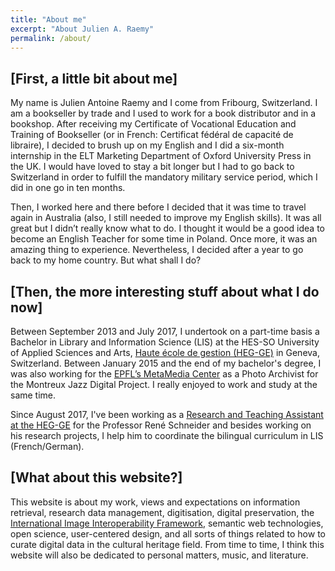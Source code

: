 ```yaml
---
title: "About me"
excerpt: "About Julien A. Raemy"
permalink: /about/
---
```


## [First, a little bit about me]

My name is Julien Antoine Raemy and I come from Fribourg, Switzerland. I am a bookseller by trade and I used to work for a book distributor and in a bookshop. After receiving my Certificate of Vocational Education and Training of Bookseller (or in French: Certificat fédéral de capacité de libraire), I decided to brush up on my English and I did a six-month internship in the ELT Marketing Department of Oxford University Press in the UK. I would have loved to stay a bit longer but I had to go back to Switzerland in order to fulfill the mandatory military service period, which I did in one go in ten months.

Then, I worked here and there before I decided that it was time to travel again in Australia (also, I still needed to improve my English skills). It was all great but I didn’t really know what to do. I thought it would be a good idea to become an English Teacher for some time in Poland. Once more, it was an amazing thing to experience. Nevertheless, I decided after a year to go back to my home country. But what shall I do?

## [Then, the more interesting stuff about what I do now]

Between September 2013 and July 2017, I undertook on a part-time basis a Bachelor in Library and Information Science (LIS) at the HES-SO University of Applied Sciences and Arts, [Haute école de gestion (HEG-GE)][heg] in Geneva, Switzerland. Between January 2015 and the end of my bachelor's degree, I was also  working for the [EPFL’s MetaMedia Center][metamedia] as a Photo Archivist for the Montreux Jazz Digital Project. I really enjoyed to work and study at the same time.

Since August 2017, I've been working as a [Research and Teaching Assistant at the HEG-GE][bilingue_id] for the Professor René Schneider and besides working on his research projects, I help him to coordinate the bilingual curriculum in LIS (French/German). 

## [What about this website?]

This website is about my work, views and expectations on information retrieval, research data management, digitisation, digital preservation, the [International Image Interoperability Framework][iiif], semantic web technologies, open science, user-centered design, and all sorts of things related to how to curate digital data in the cultural heritage field. From time to time, I think this website will also be dedicated to personal matters, music, and literature.


[heg]: https://www.hesge.ch/heg/en
[bilingue_id]: http://campus.hesge.ch/id_bilingue/kontakt/assistenz_fr.asp
[metamedia]: https://metamedia.epfl.ch/
[iiif]: http://iiif.io/